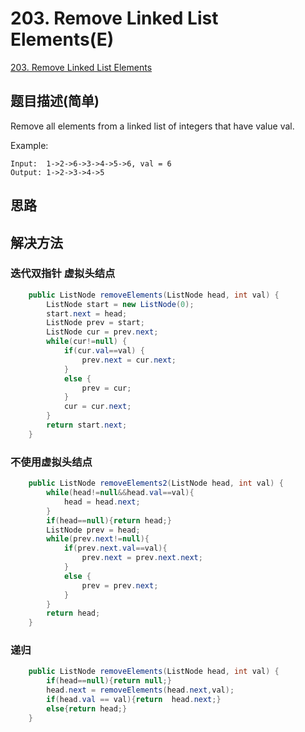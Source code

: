 # 203. Remove Linked List Elements(E)
[203. Remove Linked List Elements](https://leetcode-cn.com/problems/remove-linked-list-elements/)

## 题目描述(简单)

Remove all elements from a linked list of integers that have value val.

Example:
```
Input:  1->2->6->3->4->5->6, val = 6
Output: 1->2->3->4->5
```

## 思路

## 解决方法

### 迭代双指针 虚拟头结点


```java
    public ListNode removeElements(ListNode head, int val) {
        ListNode start = new ListNode(0);
        start.next = head;
        ListNode prev = start;
        ListNode cur = prev.next;
        while(cur!=null) {
        	if(cur.val==val) {
        		prev.next = cur.next;
        	}
        	else {
				prev = cur;
			}
        	cur = cur.next;
        }
        return start.next;
    }
```
### 不使用虚拟头结点


```java
    public ListNode removeElements2(ListNode head, int val) {
        while(head!=null&&head.val==val){
            head = head.next;
        }
        if(head==null){return head;}
        ListNode prev = head;
        while(prev.next!=null){
            if(prev.next.val==val){
                prev.next = prev.next.next;
            }
            else {
                prev = prev.next;
            }
        }
        return head;
    }
```



### 递归


```java
    public ListNode removeElements(ListNode head, int val) {
        if(head==null){return null;}
        head.next = removeElements(head.next,val);
        if(head.val == val){return  head.next;}
        else{return head;}
    }
```


